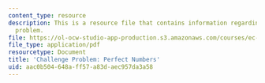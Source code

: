 ```yaml
---
content_type: resource
description: This is a resource file that contains information regarding challenge
  problem.
file: https://ol-ocw-studio-app-production.s3.amazonaws.com/courses/ec-s01-internet-technology-in-local-and-global-communities-spring-2005-summer-2005/aac0b504648aff57a83daec957da3a58_MITEC_S01S05_perf_numb.pdf
file_type: application/pdf
resourcetype: Document
title: 'Challenge Problem: Perfect Numbers'
uid: aac0b504-648a-ff57-a83d-aec957da3a58
---
```


